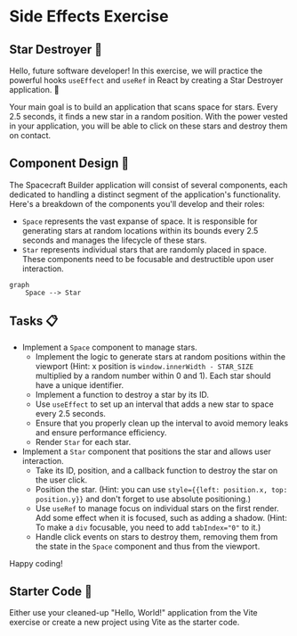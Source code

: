 # Side Effects Exercise

## Star Destroyer 🌠

Hello, future software developer! In this exercise, we will practice the powerful hooks `useEffect` and `useRef` in React by creating a Star Destroyer application. 💫

Your main goal is to build an application that scans space for stars. Every 2.5 seconds, it finds a new star in a random position. With the power vested in your application, you will be able to click on these stars and destroy them on contact.

## Component Design 🎨

The Spacecraft Builder application will consist of several components, each dedicated to handling a distinct segment of the application's functionality. Here's a breakdown of the components you'll develop and their roles:

- `Space` represents the vast expanse of space. It is responsible for generating stars at random locations within its bounds every 2.5 seconds and manages the lifecycle of these stars.
- `Star` represents individual stars that are randomly placed in space. These components need to be focusable and destructible upon user interaction.

```mermaid
graph
    Space --> Star

```

## Tasks 📋

- Implement a `Space` component to manage stars.
  - Implement the logic to generate stars at random positions within the viewport (Hint: x position is `window.innerWidth - STAR_SIZE` multiplied by a random number within 0 and 1). Each star should have a unique identifier.
  - Implement a function to destroy a star by its ID.
  - Use `useEffect` to set up an interval that adds a new star to space every 2.5 seconds.
  - Ensure that you properly clean up the interval to avoid memory leaks and ensure performance efficiency.
  - Render `Star` for each star.
- Implement a `Star` component that positions the star and allows user interaction.
  - Take its ID, position, and a callback function to destroy the star on the user click.
  - Position the star. (Hint: you can use `style={{left: position.x, top: position.y}}` and don't forget to use absolute positioning.)
  - Use `useRef` to manage focus on individual stars on the first render. Add some effect when it is focused, such as adding a shadow. (Hint: To make a `div` focusable, you need to add `tabIndex="0"` to it.)
  - Handle click events on stars to destroy them, removing them from the state in the `Space` component and thus from the viewport.

Happy coding!

## Starter Code 🌱

Either use your cleaned-up "Hello, World!" application from the Vite exercise or create a new project using Vite as the starter code.
